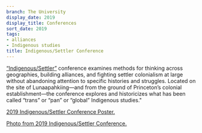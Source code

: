 ```yaml
---
branch: The University
display_date: 2019
display_title: Conferences
sort_date: 2019
tags:
- alliances
- Indigenous studies
title: Indigenous/Settler Conference
---
```


[“Indigenous/Settler”](https://indigenoussettler.princeton.edu) conference examines methods for thinking across geographies, building alliances, and fighting settler colonialism at large without abandoning attention to specific histories and struggles. Located on the site of Lunaapahkiing—and from the ground of Princeton’s colonial establishment—the conference explores and historicizes what has been called “trans” or “pan” or “global” Indigenous studies."


[2019 Indigenous/Settler Conference Poster.](https://indigenoussettler.princeton.edu/poster/)

[Photo from 2019 Indigenous/Settler Conference.](https://indigenoussettler.princeton.edu/event-photos/#jp-carousel-501)
